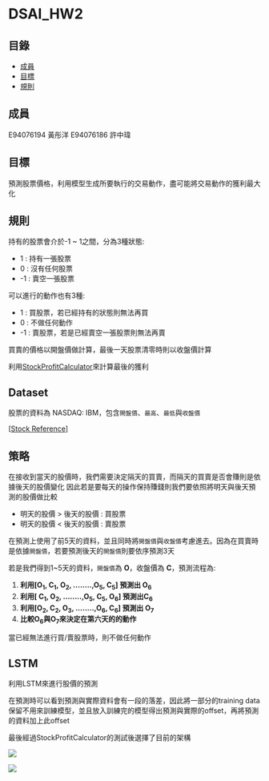 # DSAI_HW2
## 目錄

- [成員](#成員)
- [目標](#目標)
- [規則](#規則)
## 成員
E94076194 黃彤洋
E94076186 許中瑋

## 目標
預測股票價格，利用模型生成所要執行的交易動作，盡可能將交易動作的獲利最大化

## 規則
持有的股票會介於-1 ~ 1之間，分為3種狀態:
- 1 : 持有一張股票
- 0 : 沒有任何股票
- -1 : 賣空一張股票

可以進行的動作也有3種:
- 1 : 買股票，若已經持有的狀態則無法再買
- 0 : 不做任何動作
- -1 : 賣股票，若是已經賣空一張股票則無法再賣

買賣的價格以開盤價做計算，最後一天股票清零時則以收盤價計算

利用[StockProfitCalculator](https://github.com/NCKU-CCS/StockProfitCalculator)來計算最後的獲利
## Dataset
股票的資料為 NASDAQ: IBM，包含`開盤價`、`最高`、`最低`與`收盤價`

[[Stock Reference](https://www.nasdaq.com/market-activity/stocks/ibm)]
## 策略
在接收到當天的股價時，我們需要決定隔天的買賣，而隔天的買賣是否會賺則是依據後天的股價變化
因此若是要每天的操作保持賺錢則我們要依照將明天與後天預測的股價做比較
- 明天的股價 > 後天的股價 : 買股票
- 明天的股價 < 後天的股價 : 賣股票

在預測上使用了前5天的資料，並且同時將`開盤價`與`收盤價`考慮進去。因為在買賣時是依據`開盤價`，若要預測後天的`開盤價`則要依序預測3天

若是我們得到1~5天的資料，`開盤價`為 **O**，收盤價為 **C**，預測流程為:

1. **利用[O<sub>1</sub>, C<sub>1</sub>, O<sub>2</sub>, ........,O<sub>5</sub>, C<sub>5</sub>] 預測出 O<sub>6</sub>**
2. **利用[ C<sub>1</sub>, O<sub>2</sub>, ........,O<sub>5</sub>, C<sub>5</sub>, O<sub>6</sub>] 預測出C<sub>6</sub>**
3. **利用[O<sub>2</sub>, C<sub>2</sub>, O<sub>3</sub>, ........,O<sub>6</sub>, C<sub>6</sub>] 預測出 O<sub>7</sub>**
4. **比較O<sub>6</sub>與O<sub>7</sub>來決定在第六天的的動作**

當已經無法進行買/賣股票時，則不做任何動作

## LSTM
利用LSTM來進行股價的預測

在預測時可以看到預測與實際資料會有一段的落差，因此將一部分的training data保留不用來訓練模型，並且放入訓練完的模型得出預測與實際的offset，再將預測的資料加上此offset

最後經過StockProfitCalculator的測試後選擇了目前的架構

![](https://i.imgur.com/HzdDG4k.jpg)


![](https://i.imgur.com/bIY0SWa.png)

